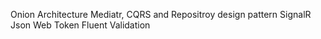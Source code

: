 Onion Architecture
Mediatr, CQRS and Repositroy design pattern
SignalR
Json Web Token
Fluent Validation
